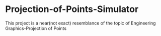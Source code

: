 # Projection-of-Points-Simulator
This project is a near(not exact) resemblance of the topic of Engineering Graphics-Projection of Points
